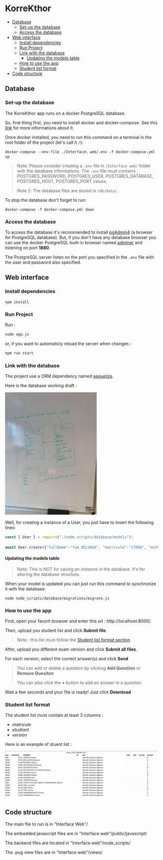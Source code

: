 # KorreKthor <!-- omit in TOC -->

- [Database](#database)
  - [Set-up the database](#set-up-the-database)
  - [Access the database](#access-the-database)
- [Web interface](#web-interface)
  - [Install dependencies](#install-dependencies)
  - [Run Project](#run-project)
  - [Link with the database](#link-with-the-database)
    - [Updating the models table](#updating-the-models-table)
  - [How to use the app](#how-to-use-the-app)
  - [Student list format](#student-list-format)
- [Code structure](#code-structure)

## Database
### Set-up the database
The KorreKthor app runs on a docker PostgreSQL database. 

So, first thing first, you need to install docker and docker-compose. See this [link](https://docs.docker.com/get-docker/) for more informations about it.

Once docker installed, you need to run this command on a terminal in the root folder of the project (let's call it `/`):
```
docker-compose --env-file ./Interface\ web/.env -f docker-compose.yml up
```
> Note: Please consider creating a `.env` file in `/Interface web/` folder with the database informations. The `.env` file must contains :
POSTGRES_PASSWORD, 
POSTGRES_USER,
POSTGRES_DATABASE,
POSTGRES_HOST,
POSTGRES_PORT values.
>
> Note 2: The database files are stored in `/db/data/`.

To stop the database don't forget to run:
```
docker-compose -f docker-compose.yml down
```
### Access the database
To access the database it's recommended to install [pgAdmin4](https://www.pgadmin.org/) (a browser for PostgreSQL database). 
But, if you don't have any database browser you can use the docker PostgreSQL built-in browser named [adminer](https://www.adminer.org/) and listening on port **1880**. 

The PostgreSQL server listen on the port you specified in the `.env` file with the user and password also specified. 

## Web interface
### Install dependencies
````
npm install
````
### Run Project
Run :
````cmd
node app.js
````
or, if you want to automaticly reload the server when changes :
````cmd
npm run start
````
### Link with the database
The project use a ORM dependency named [sequelize](https://sequelize.org/). 

Here is the database working draft :

![Database draft](Images/Database.jpg)

Well, for creating a instance of a User, you just  have to insert the following lines:
```js
const { User } = require("./node_scripts/database/models");

await User.create({"fullName":"Tom DELVAUX", "matricule":"17098", "authorizations":0, "role":0})
```

#### Updating the models table
> Note: This is NOT for saving an instance in the database. It's for altering the database structure.

When your model is updated you can just run this command to synchronize it with the database:

```
node node_scripts/database/migrations/migrate.js 
```
### How to use the app
First, open your favorit browser and enter this url : http://localhost:8000/.

Then, upload you student list and click **Submit file**.
> Note : this list must follow the [Student list format section](#student-list-format)

After, upload you different exam version and click **Submit all files**. 

For each version, select the correct answer(s) and click **Send**
> You can add or delete a question by clicking **Add Question** or **Remove Quesiton**
> 
> You can also click the **+** button to add an answer in a question

Wait a few seconds and your file is ready! Just click **Download**

### Student list format
The student list must contain at least 3 columns :
- *matricule* 
- *etudiant*
- *version*


Here is an example of stuent list :

![Student list exemple](Images/StudentList.png)


## Code structure
The main file to run is in "Interface Web"/

The embedded javascript files are in "Interface web"/public/javascript/

The backend files are located in "Interface web"/node_scripts/

The .pug view files are in  "Interface web"/views/